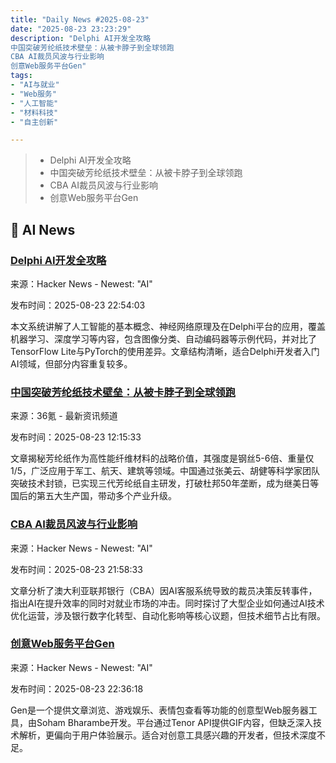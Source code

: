 ```yaml
---
title: "Daily News #2025-08-23"
date: "2025-08-23 23:23:29"
description: "Delphi AI开发全攻略
中国突破芳纶纸技术壁垒：从被卡脖子到全球领跑
CBA AI裁员风波与行业影响
创意Web服务平台Gen"
tags: 
- "AI与就业"
- "Web服务"
- "人工智能"
- "材料科技"
- "自主创新"

---
```


> - Delphi AI开发全攻略
> - 中国突破芳纶纸技术壁垒：从被卡脖子到全球领跑
> - CBA AI裁员风波与行业影响
> - 创意Web服务平台Gen

## 🤖 AI News

### [Delphi AI开发全攻略](https://learndelphi.org/delphi-ai-ultimate-guide/)

来源：Hacker News - Newest: "AI"

发布时间：2025-08-23 22:54:03

本文系统讲解了人工智能的基本概念、神经网络原理及在Delphi平台的应用，覆盖机器学习、深度学习等内容，包含图像分类、自动编码器等示例代码，并对比了TensorFlow Lite与PyTorch的使用差异。文章结构清晰，适合Delphi开发者入门AI领域，但部分内容重复较多。

### [中国突破芳纶纸技术壁垒：从被卡脖子到全球领跑](https://www.36kr.com/p/3434908804075139)

来源：36氪 - 最新资讯频道

发布时间：2025-08-23 12:15:33

文章揭秘芳纶纸作为高性能纤维材料的战略价值，其强度是钢丝5-6倍、重量仅1/5，广泛应用于军工、航天、建筑等领域。中国通过张美云、胡健等科学家团队突破技术封锁，已实现三代芳纶纸自主研发，打破杜邦50年垄断，成为继美日等国后的第五大生产国，带动多个产业升级。

### [CBA AI裁员风波与行业影响](https://www.abc.net.au/news/2025-08-21/cba-backtracks-on-ai-job-cuts-as-chatbot-lifts-call-volumes/105679492)

来源：Hacker News - Newest: "AI"

发布时间：2025-08-23 21:58:33

文章分析了澳大利亚联邦银行（CBA）因AI客服系统导致的裁员决策反转事件，指出AI在提升效率的同时对就业市场的冲击。同时探讨了大型企业如何通过AI技术优化运营，涉及银行数字化转型、自动化影响等核心议题，但技术细节占比有限。

### [创意Web服务平台Gen](https://gen.soham.sh)

来源：Hacker News - Newest: "AI"

发布时间：2025-08-23 22:36:18

Gen是一个提供文章浏览、游戏娱乐、表情包查看等功能的创意型Web服务器工具，由Soham Bharambe开发。平台通过Tenor API提供GIF内容，但缺乏深入技术解析，更偏向于用户体验展示。适合对创意工具感兴趣的开发者，但技术深度不足。
